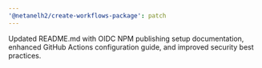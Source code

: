 ```yaml
---
'@netanelh2/create-workflows-package': patch
---
```


Updated README.md with OIDC NPM publishing setup documentation, enhanced GitHub Actions configuration guide, and improved security best practices.
